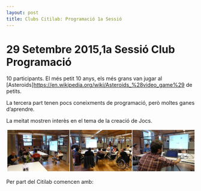 ```yaml
---
layout: post
title: Clubs Citilab: Programació 1a Sessió
---
```


# 29 Setembre 2015,1a Sessió Club Programació

10 participants. El més petit 10 anys, els més grans van jugar al [Asteroids]https://en.wikipedia.org/wiki/Asteroids_%28video_game%29 de petits.

La tercera part tenen pocs coneixments de programació, però moltes ganes d’aprendre.

La meitat mostren interès en el tema de la creació de Jocs.

![Club Prog 1a Sessió](../img/clubprog1_1.jpg)

Per part del Citilab comencen amb:


